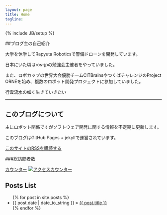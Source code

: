 ```yaml
---
layout: page
title: Home
tagline:
---
```

{% include JB/setup %}

##ブログ主の自己紹介

大学を休学してRapyuta Roboticsで警備ドローンを開発しています。

日本にいた頃はros-jpの勉強会主催者をやっていました。

また、ロボカップの世界大会優勝チームCITBrainsやつくばチャレンジのProject ORNEを始め、複数のロボット開発プロジェクトに参加していました。

行雲流水の如く生きていきたい

<script src="//platform.linkedin.com/in.js" type="text/javascript"></script>
<script type="IN/MemberProfile" data-id="http://www.linkedin.com/in/daikimaekawa" data-format="inline" data-related="false"></script>

**********

## このブログについて

主にロボット関係ですがソフトウェア開発に関する情報を不定期に更新します。

このブログはGitHub Pages + jekyllで運営されています。

[このサイトのRSSを購読する](http://daikimaekawa.github.io/rss.xml "RSS Feed")

###総訪問者数

<script language="Javascript">
document.write('<a href="http://www.f-counter.jp/k2/65/17/1386490417/"></a>');</script><noscript>
<a href=http://qhg.f-counter.com/>カウンター</a></noscript>
<a href=http://www.free-counter.jp/>
<img src="http://www.f-counter.net/j/17/1386490417/" alt="アクセスカウンター" border="0"></a>

## Posts List

<ul class="posts">
  {% for post in site.posts %}
    <li><span>{{ post.date | date_to_string }}</span> &raquo; <a href="{{ BASE_PATH }}{{ post.url }}">{{ post.title }}</a></li>
  {% endfor %}
</ul>

